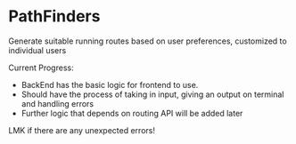 # PathFinders
Generate suitable running routes based on user preferences, customized to individual users

Current Progress:
- BackEnd has the basic logic for frontend to use. 
- Should have the process of taking in input, giving an output on terminal and handling errors
- Further logic that depends on routing API will be added later

LMK if there are any unexpected errors!